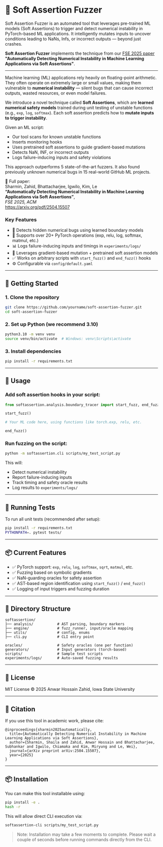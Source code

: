 # 🧪 Soft Assertion Fuzzer

Soft Assertion Fuzzer is an automated tool that leverages pre-trained ML models (Soft Assertions) to trigger and detect numerical instability in PyTorch-based ML applications. It intelligently mutates inputs to uncover conditions leading to NaNs, Infs, or incorrect outputs — beyond just crashes.

**Soft Assertion Fuzzer** implements the technique from our [FSE 2025 paper](https://arxiv.org/pdf/2504.15507)  
**"Automatically Detecting Numerical Instability in Machine Learning Applications via Soft Assertions"**.

---

Machine learning (ML) applications rely heavily on floating-point arithmetic. They often operate on extremely large or small values, making them vulnerable to **numerical instability** — silent bugs that can cause incorrect outputs, wasted resources, or even model failures.

We introduce a novel technique called **Soft Assertions**, which are **learned numerical safety models** trained during unit testing of unstable functions (e.g., `exp`, `log`, `softmax`). Each soft assertion predicts how to **mutate inputs to trigger instability**.

Given an ML script:
- Our tool scans for known unstable functions
- Inserts monitoring hooks
- Uses pretrained soft assertions to guide gradient-based mutations
- Detects NaN, INF, or incorrect outputs
- Logs failure-inducing inputs and safety violations

This approach outperforms 5 state-of-the-art fuzzers. It also found previously unknown numerical bugs in 15 real-world GitHub ML projects.

📎 Full paper:  
Sharmin, Zahid, Bhattacharjee, Igwilo, Kim, Le  
**“Automatically Detecting Numerical Instability in Machine Learning Applications via Soft Assertions”**,  
*FSE 2025, ACM*  
https://arxiv.org/pdf/2504.15507


### Key Features
- 🚨 Detects hidden numerical bugs using learned boundary models
- 🤖 Supports over 20+ PyTorch operations (exp, relu, log, softmax, matmul, etc.)
- 📊 Logs failure-inducing inputs and timings in `experiments/logs/`
- 🧠 Leverages gradient-based mutation + pretrained soft assertion models
- ✅ Works on arbitrary scripts with `start_fuzz()` and `end_fuzz()` hooks
- ⚙️ Configurable via `config/default.yaml`

---

## 🚀 Getting Started

### 1. Clone the repository

```bash
git clone https://github.com/yourname/soft-assertion-fuzzer.git
cd soft-assertion-fuzzer
```

### 2. Set up Python (we recommend 3.10)

```bash
python3.10 -m venv venv
source venv/bin/activate  # Windows: venv\Scripts\activate
```

### 3. Install dependencies

```bash
pip install -r requirements.txt
```

---

## 🧭 Usage

### Add soft assertion hooks in your script:

```python
from softassertion.analysis.boundary_tracer import start_fuzz, end_fuzz

start_fuzz()

# Your ML code here, using functions like torch.exp, relu, etc.

end_fuzz()
```

### Run fuzzing on the script:

```bash
python -m softassertion.cli scripts/my_test_script.py
```

This will:
- Detect numerical instability
- Report failure-inducing inputs
- Track timing and safety oracle results
- Log results to `experiments/logs/`

---

## 🧪 Running Tests

To run all unit tests (recommended after setup):

```bash
pip install -r requirements.txt
PYTHONPATH=. pytest tests/
```

---

## 📦 Current Features

- ✅ PyTorch support: `exp`, `relu`, `log`, `softmax`, `sqrt`, `matmul`, etc.
- ✅ Fuzzing based on symbolic gradients
- ✅ NaN-guarding oracles for safety assertion
- ✅ AST-based region identification using `start_fuzz()` / `end_fuzz()`
- ✅ Logging of input triggers and fuzzing duration

---

## 📁 Directory Structure

```
softassertion/
├── analysis/           # AST parsing, boundary markers
├── engine/             # fuzz_runner, input/oracle mapping
├── utils/              # config, enums
├── cli.py              # CLI entry point

oracles/                # Safety oracles (one per function)
generators/             # Input generators (torch-based)
scripts/                # Sample test scripts
experiments/logs/       # Auto-saved fuzzing results
```

---

## 📜 License

MIT License © 2025 Anwar Hossain Zahid, Iowa State University

---

## 📝 Citation
If you use this tool in academic work, please cite:

```
@inproceedings{sharmin2025automatically,
  title={Automatically Detecting Numerical Instability in Machine Learning Applications via Soft Assertions},
  author={Sharmin, Shaila and Zahid, Anwar Hossain and Bhattacharjee, Subhankar and Igwilo, Chiamaka and Kim, Miryung and Le, Wei},
  journal={arXiv preprint arXiv:2504.15507},
  year={2025}
}
```

---

## 📦 Installation

You can make this tool installable using:

```bash
pip install -e .
hash -r          

```

This will allow direct CLI execution via:
```bash
softassertion-cli scripts/my_test_script.py
```

>Note: Installation may take a few moments to complete. Please wait a couple of seconds before running commands directly from the CLI.





